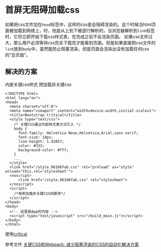 # 首屏无阻碍加载css

如果把css文件加在`head`标签中，这样的css是会阻碍渲染的。这个时候当html页面被加载到网络上，时，他是从上到下被逐行解析的，当浏览器解析到`link`标签时，它将立即开始下载css样式表，在完成之前不会渲染页面。
如果css文件过大，那么用户必须等待css完全下载完才能看到页面。但是如果直接把css文件的`link`放到`body`中，虽然能防止阻塞渲染，但是页面会渲染出没有加载任何css的“丑页面”。

## 解决的方案
内嵌关键css样式
预加载非关键css

```
<!DOCTYPE html>
<html lang="en">
<head>
  <meta charset="utf-8">
  <meta name="viewport" content="width=device-width,initial-scale=1">
  <title>Bootstrap Critical</title>
  <style type="text/css">
    /* 关键CSS通过内部样式表方式引入 */
    body {
      font-family: Helvetica Neue,Helvetica,Arial,sans-serif;
      font-size: 14px;
      line-height: 1.42857;
      color: #333;
      background-color: #fff;
    }
    ...
  </style>
  <link href="/style.96106fab.css" rel="preload" as="style" onload="this.rel='stylesheet'">
  <noscript>
      <link href="/style.96106fab.css" rel="stylesheet">
  </noscript>
  <script>
    /*用来加载非关键CSS的脚本*/
  </script>
</head>
<body>
  <!-- 这里是App的内容 -->
  <script type="text/javascript" src="/build_main.js"></script>
</body>
</html>
```
使用[critical](https://github.com/addyosmani/critical)

参考文件 [关键CSS和Webpack: 减少阻塞渲染的CSS的自动化解决方案](https://segmentfault.com/a/1190000011503284?utm_source=weekly&utm_medium=email&utm_campaign=email_weekly)
